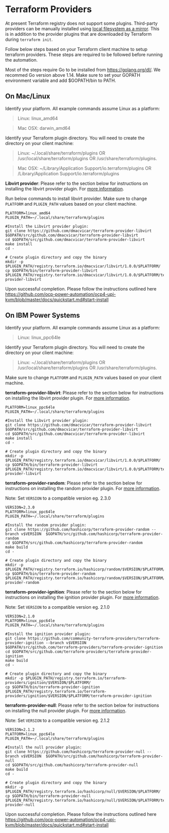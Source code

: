 # Terraform Providers

At present Terraform registry does not support some plugins. Third-party providers can be manually installed using [local filesystem as a mirror](https://www.terraform.io/docs/commands/cli-config.html#filesystem_mirror). This is in addition to the provider plugins that are downloaded by Terraform during `terraform init`.

Follow below steps based on your Terraform client machine to setup terraform providers. These steps are required to be followed before running the automation.

Most of the steps require Go to be installed from https://golang.org/dl/. We recommed Go version above 1.14. Make sure to set your GOPATH environment variable and add $GOPATH/bin to PATH.

## On Mac/Linux

Identify your platform. All example commands assume Linux as a platform:

> Linux: linux_amd64

> Mac OSX: darwin_amd64

Identify your Terraform plugin directory. You will need to create the directory on your client machine:

> Linux: ~/.local/share/terraform/plugins OR /usr/local/share/terraform/plugins OR /usr/share/terraform/plugins.

> Mac OSX: ~/Library/Application Support/io.terraform/plugins OR /Library/Application Support/io.terraform/plugins


**Libvirt provider**: Please refer to the section below for instructions on installing the libvirt provider plugin. For [more information](https://github.com/dmacvicar/terraform-provider-libvirt#building-from-source).

Run below commands to install libvirt provider. Make sure to change `PLATFORM` and `PLUGIN_PATH` values based on your client machine.

```
PLATFORM=linux_amd64
PLUGIN_PATH=~/.local/share/terraform/plugins

#Install the Libvirt provider plugin:
git clone https://github.com/dmacvicar/terraform-provider-libvirt $GOPATH/src/github.com/dmacvicar/terraform-provider-libvirt
cd $GOPATH/src/github.com/dmacvicar/terraform-provider-libvirt
make install
cd -

# Create plugin directory and copy the binary
mkdir -p $PLUGIN_PATH/registry.terraform.io/dmacvicar/libvirt/1.0.0/$PLATFORM/
cp $GOPATH/bin/terraform-provider-libvirt $PLUGIN_PATH/registry.terraform.io/dmacvicar/libvirt/1.0.0/$PLATFORM/terraform-provider-libvirt
```

Upon successful completion. Please follow the instructions outlined here
https://github.com/ocp-power-automation/ocp4-upi-kvm/blob/master/docs/quickstart.md#start-install



## On IBM Power Systems

Identify your platform. All example commands assume Linux as a platform:

> Linux: linux_ppc64le

Identify your Terraform plugin directory. You will need to create the directory on your client machine:

> Linux: ~/.local/share/terraform/plugins OR /usr/local/share/terraform/plugins OR /usr/share/terraform/plugins.

Make sure to change `PLATFORM` and `PLUGIN_PATH` values based on your client machine.

**terraform-provider-libvirt**: Please refer to the section below for instructions on installing the libvirt provider plugin. For [more information](https://github.com/dmacvicar/terraform-provider-libvirt#building-from-source).

```
PLATFORM=linux_ppc64le
PLUGIN_PATH=~/.local/share/terraform/plugins

#Install the Libvirt provider plugin:
git clone https://github.com/dmacvicar/terraform-provider-libvirt $GOPATH/src/github.com/dmacvicar/terraform-provider-libvirt
cd $GOPATH/src/github.com/dmacvicar/terraform-provider-libvirt
make install
cd -

# Create plugin directory and copy the binary
mkdir -p $PLUGIN_PATH/registry.terraform.io/dmacvicar/libvirt/1.0.0/$PLATFORM/
cp $GOPATH/bin/terraform-provider-libvirt $PLUGIN_PATH/registry.terraform.io/dmacvicar/libvirt/1.0.0/$PLATFORM/terraform-provider-libvirt
```


**terraform-provider-random**: Please refer to the section below for instructions on installing the random provider plugin. For [more information](https://github.com/hashicorp/terraform-provider-random#building-the-provider).

Note: Set `VERSION` to a compatible version eg. 2.3.0

```
VERSION=2.3.0
PLATFORM=linux_ppc64le
PLUGIN_PATH=~/.local/share/terraform/plugins

#Install the random provider plugin:
git clone https://github.com/hashicorp/terraform-provider-random --branch v$VERSION  $GOPATH/src/github.com/hashicorp/terraform-provider-random
cd $GOPATH/src/github.com/hashicorp/terraform-provider-random
make build
cd -

# Create plugin directory and copy the binary
mkdir -p $PLUGIN_PATH/registry.terraform.io/hashicorp/random/$VERSION/$PLATFORM/
cp $GOPATH/bin/terraform-provider-random $PLUGIN_PATH/registry.terraform.io/hashicorp/random/$VERSION/$PLATFORM/terraform-provider-random
```


**terraform-provider-ignition**: Please refer to the section below for instructions on installing the ignition provider plugin. For [more information](https://github.com/community-terraform-providers/terraform-provider-ignition#building-the-provider).

Note: Set `VERSION` to a compatible version eg. 2.1.0

```
VERSION=2.1.0
PLATFORM=linux_ppc64le
PLUGIN_PATH=~/.local/share/terraform/plugins

#Install the ignition provider plugin:
git clone https://github.com/community-terraform-providers/terraform-provider-ignition --branch v$VERSION  $GOPATH/src/github.com/terraform-providers/terraform-provider-ignition
cd $GOPATH/src/github.com/terraform-providers/terraform-provider-ignition
make build
cd -

# Create plugin directory and copy the binary
mkdir -p $PLUGIN_PATH/registry.terraform.io/terraform-providers/ignition/$VERSION/$PLATFORM/
cp $GOPATH/bin/terraform-provider-ignition $PLUGIN_PATH/registry.terraform.io/terraform-providers/ignition/$VERSION/$PLATFORM/terraform-provider-ignition
```


**terraform-provider-null**: Please refer to the section below for instructions on installing the null provider plugin. For [more information](https://github.com/hashicorp/terraform-provider-null#building-the-provider).

Note: Set `VERSION` to a compatible version eg. 2.1.2

```
VERSION=2.1.2
PLATFORM=linux_ppc64le
PLUGIN_PATH=~/.local/share/terraform/plugins

#Install the null provider plugin:
git clone https://github.com/hashicorp/terraform-provider-null --branch v$VERSION  $GOPATH/src/github.com/hashicorp/terraform-provider-null
cd $GOPATH/src/github.com/hashicorp/terraform-provider-null
make build
cd -

# Create plugin directory and copy the binary
mkdir -p $PLUGIN_PATH/registry.terraform.io/hashicorp/null/$VERSION/$PLATFORM/
cp $GOPATH/bin/terraform-provider-null $PLUGIN_PATH/registry.terraform.io/hashicorp/null/$VERSION/$PLATFORM/terraform-provider-null
```


Upon successful completion. Please follow the instructions outlined here
https://github.com/ocp-power-automation/ocp4-upi-kvm/blob/master/docs/quickstart.md#start-install

